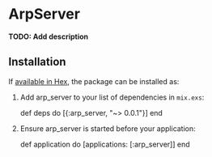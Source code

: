# ArpServer

**TODO: Add description**

## Installation

If [available in Hex](https://hex.pm/docs/publish), the package can be installed as:

  1. Add arp_server to your list of dependencies in `mix.exs`:

        def deps do
          [{:arp_server, "~> 0.0.1"}]
        end

  2. Ensure arp_server is started before your application:

        def application do
          [applications: [:arp_server]]
        end

